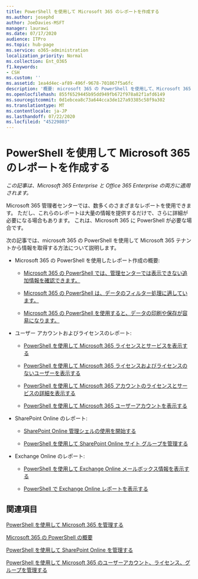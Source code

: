 ```yaml
---
title: PowerShell を使用して Microsoft 365 のレポートを作成する
ms.author: josephd
author: JoeDavies-MSFT
manager: laurawi
ms.date: 07/17/2020
audience: ITPro
ms.topic: hub-page
ms.service: o365-administration
localization_priority: Normal
ms.collection: Ent_O365
f1.keywords:
- CSH
ms.custom: ''
ms.assetid: 1ea4d4ec-af89-496f-9678-701867f5a6fc
description: '概要: microsoft 365 の PowerShell を使用して、Microsoft 365 管理センターでは作成できないレポートを作成します。'
ms.openlocfilehash: 855f6529445b95dd949fb672f978a82f1afd6149
ms.sourcegitcommit: 0d1ebcea8c73a644cca3de127a93385c58f9a302
ms.translationtype: MT
ms.contentlocale: ja-JP
ms.lasthandoff: 07/22/2020
ms.locfileid: "45229803"
---
```

# <a name="use-powershell-to-create-reports-for-microsoft-365"></a>PowerShell を使用して Microsoft 365 のレポートを作成する

*この記事は、Microsoft 365 Enterprise と Office 365 Enterprise の両方に適用されます。*

Microsoft 365 管理者センターでは、数多くのさまざまなレポートを使用できます。 ただし、これらのレポートは大量の情報を提供するだけで、さらに詳細が必要になる場合もあります。 これは、Microsoft 365 に PowerShell が必要な場合です。
  
次の記事では、microsoft 365 の PowerShell を使用して Microsoft 365 テナントから情報を取得する方法について説明します。
  
- Microsoft 365 の PowerShell を使用したレポート作成の概要:
    
  - [Microsoft 365 の PowerShell では、管理センターでは表示できない追加情報を確認できます。](https://technet.microsoft.com/library/dn568034.aspx#reveal)
    
  - [Microsoft 365 の PowerShell は、データのフィルター処理に適しています。](https://technet.microsoft.com/library/dn568034.aspx#filter)
    
  - [Microsoft 365 の PowerShell を使用すると、データの印刷や保存が容易になります。](https://technet.microsoft.com/library/dn568034.aspx#printsave)
    
- ユーザー アカウントおよびライセンスのレポート:
    
  - [PowerShell を使用して Microsoft 365 ライセンスとサービスを表示する](view-licenses-and-services-with-office-365-powershell.md)
    
  - [PowerShell を使用して Microsoft 365 ライセンスおよびライセンスのないユーザーを表示する](view-licensed-and-unlicensed-users-with-office-365-powershell.md)
    
  - [PowerShell を使用して Microsoft 365 アカウントのライセンスとサービスの詳細を表示する](view-account-license-and-service-details-with-office-365-powershell.md)
    
  - [PowerShell を使用して Microsoft 365 ユーザーアカウントを表示する](view-user-accounts-with-office-365-powershell.md)
    
- SharePoint Online のレポート:
    
  - [SharePoint Online 管理シェルの使用を開始する](https://docs.microsoft.com/powershell/sharepoint/sharepoint-online/connect-sharepoint-online)
    
  - [PowerShell を使用して SharePoint Online サイト グループを管理する](https://technet.microsoft.com/library/122f4099-c78d-4cce-bab0-4343b04596ae.aspx)
    
- Exchange Online のレポート:
    
  - [PowerShell を使用して Exchange Online メールボックス情報を表示する](https://technet.microsoft.com/library/13843002-56ca-4b75-81c5-84386522b01b.aspx)
    
  - [PowerShell で Exchange Online レポートを表示する](https://technet.microsoft.com/library/4873a063-9fc4-4ed9-826a-6e935fef61d4.aspx)
    
## <a name="see-also"></a>関連項目

[PowerShell を使用して Microsoft 365 を管理する](manage-office-365-with-office-365-powershell.md)
  
[Microsoft 365 の PowerShell の概要](getting-started-with-office-365-powershell.md)
  
[PowerShell を使用して SharePoint Online を管理する](manage-sharepoint-online-with-office-365-powershell.md)
  
[PowerShell を使用して Microsoft 365 のユーザーアカウント、ライセンス、グループを管理する](manage-user-accounts-and-licenses-with-office-365-powershell.md)
  
